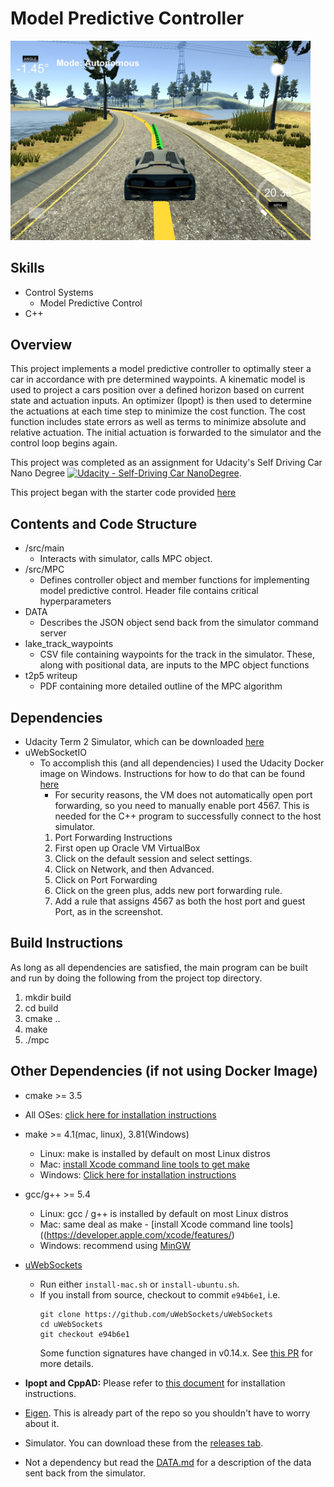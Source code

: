 # Model Predictive Controller

<img src="mpc_image.jpg" width="480" alt="Combined Image" />


Skills
---
* Control Systems
  * Model Predictive Control
* C++ 


Overview
---

This project implements a model predictive controller to optimally steer a car in accordance with pre determined waypoints. A kinematic model is used to project a cars position over a defined horizon based on current state and actuation inputs. An optimizer (Ipopt) is then used to determine the actuations at each time step to minimize the cost function. The cost function includes state errors as well as terms to minimize absolute and relative actuation. The initial actuation is forwarded to the simulator and the control loop begins again. 

This project was completed as an assignment for Udacity's Self Driving Car Nano Degree [![Udacity - Self-Driving Car NanoDegree](https://s3.amazonaws.com/udacity-sdc/github/shield-carnd.svg)](http://www.udacity.com/drive).

This project began with the starter code provided [here](https://github.com/udacity/CarND-MPC-Project.git)


Contents and Code Structure
---

* /src/main
    * Interacts with simulator,  calls MPC object.  
* /src/MPC
    * Defines controller object and member functions for implementing model predictive control. Header file contains critical hyperparameters
* DATA
    * Describes the JSON object send back from the simulator command server
* lake_track_waypoints
    * CSV file containing waypoints for the track in the simulator. These, along with positional data, are inputs to the MPC object functions
* t2p5 writeup
    * PDF containing more detailed outline of the MPC algorithm 


Dependencies
---

* Udacity Term 2 Simulator, which can be downloaded [here](https://github.com/udacity/self-driving-car-sim/releases)
* uWebSocketIO
    * To accomplish this (and all dependencies) I used the Udacity Docker image on Windows. Instructions for how to do that can be found [here](https://discussions.udacity.com/t/getting-started-with-docker-and-windows-for-the-ekf-project-a-guide/320236)
        * For security reasons, the VM does not automatically open port forwarding, so you need to manually enable port 4567. This is needed for the C++ program to successfully connect to the host simulator.
      1. Port Forwarding Instructions
      2. First open up Oracle VM VirtualBox
      3. Click on the default session and select settings.
      4. Click on Network, and then Advanced.
      5. Click on Port Forwarding
      6. Click on the green plus, adds new port forwarding rule.
      7. Add a rule that assigns 4567 as both the host port and guest Port, as in the screenshot.


Build Instructions
---

As long as all dependencies are satisfied, the main program can be built and run by doing the following from the project top directory.

1. mkdir build
2. cd build
3. cmake ..
4. make
5. ./mpc


Other Dependencies (if not using Docker Image)
---

* cmake >= 3.5
 * All OSes: [click here for installation instructions](https://cmake.org/install/)
* make >= 4.1(mac, linux), 3.81(Windows)
  * Linux: make is installed by default on most Linux distros
  * Mac: [install Xcode command line tools to get make](https://developer.apple.com/xcode/features/)
  * Windows: [Click here for installation instructions](http://gnuwin32.sourceforge.net/packages/make.htm)
* gcc/g++ >= 5.4
  * Linux: gcc / g++ is installed by default on most Linux distros
  * Mac: same deal as make - [install Xcode command line tools]((https://developer.apple.com/xcode/features/)
  * Windows: recommend using [MinGW](http://www.mingw.org/)
* [uWebSockets](https://github.com/uWebSockets/uWebSockets)
  * Run either `install-mac.sh` or `install-ubuntu.sh`.
  * If you install from source, checkout to commit `e94b6e1`, i.e.
    ```
    git clone https://github.com/uWebSockets/uWebSockets
    cd uWebSockets
    git checkout e94b6e1
    ```
    Some function signatures have changed in v0.14.x. See [this PR](https://github.com/udacity/CarND-MPC-Project/pull/3) for more details.

* **Ipopt and CppAD:** Please refer to [this document](https://github.com/udacity/CarND-MPC-Project/blob/master/install_Ipopt_CppAD.md) for installation instructions.
* [Eigen](http://eigen.tuxfamily.org/index.php?title=Main_Page). This is already part of the repo so you shouldn't have to worry about it.
* Simulator. You can download these from the [releases tab](https://github.com/udacity/self-driving-car-sim/releases).
* Not a dependency but read the [DATA.md](./DATA.md) for a description of the data sent back from the simulator.
